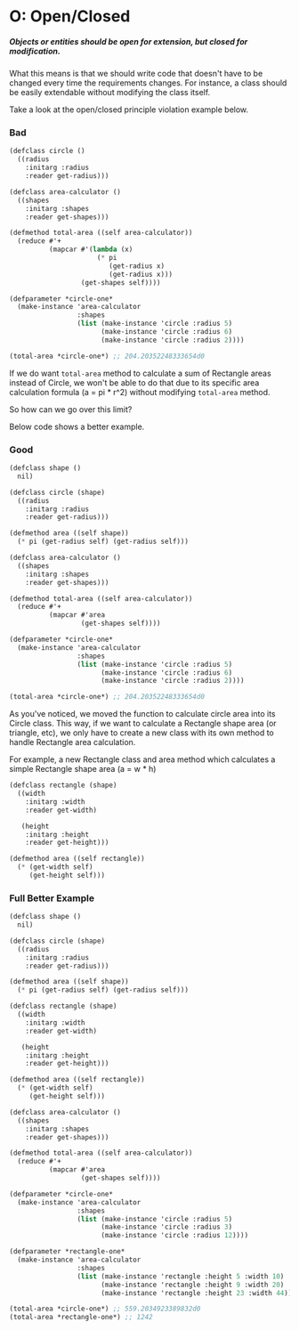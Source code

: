 # O: Open/Closed

##### Objects or entities should be open for extension, but closed for modification.

What this means is that we should write code that doesn't have to be changed every time the requirements changes. For instance, a class should be easily extendable without modifying the class itself.

Take a look at the open/closed principle violation example below.

### Bad

```scheme
(defclass circle ()
  ((radius
    :initarg :radius
    :reader get-radius)))

(defclass area-calculator ()
  ((shapes
    :initarg :shapes
    :reader get-shapes)))

(defmethod total-area ((self area-calculator))
  (reduce #'+
          (mapcar #'(lambda (x)
                      (* pi
                         (get-radius x)
                         (get-radius x)))
                  (get-shapes self))))

(defparameter *circle-one*
  (make-instance 'area-calculator
                 :shapes
                 (list (make-instance 'circle :radius 5)
                       (make-instance 'circle :radius 6)
                       (make-instance 'circle :radius 2))))

(total-area *circle-one*) ;; 204.20352248333654d0
```

If we do want `total-area` method to calculate a sum of Rectangle areas instead of Circle, we won't be able to do that due to its specific area calculation formula \(a = pi \* r^2\) without modifying `total-area` method.

So how can we go over this limit?

Below code shows a better example.

### Good

```scheme
(defclass shape ()
  nil)

(defclass circle (shape)
  ((radius
    :initarg :radius
    :reader get-radius)))

(defmethod area ((self shape))
  (* pi (get-radius self) (get-radius self)))

(defclass area-calculator ()
  ((shapes
    :initarg :shapes
    :reader get-shapes)))

(defmethod total-area ((self area-calculator))
  (reduce #'+
          (mapcar #'area
                  (get-shapes self))))

(defparameter *circle-one*
  (make-instance 'area-calculator
                 :shapes
                 (list (make-instance 'circle :radius 5)
                       (make-instance 'circle :radius 6)
                       (make-instance 'circle :radius 2))))

(total-area *circle-one*) ;; 204.20352248333654d0
```

As you've noticed, we moved the function to calculate circle area into its Circle class. This way, if we want to calculate a Rectangle shape area \(or triangle, etc\), we only have to create a new class with its own method to handle Rectangle area calculation.

For example, a new Rectangle class and area method which calculates a simple Rectangle shape area \(a = w \* h\)

```scheme
(defclass rectangle (shape)
  ((width
    :initarg :width
    :reader get-width)

   (height
    :initarg :height
    :reader get-height)))

(defmethod area ((self rectangle))
  (* (get-width self)
     (get-height self)))
```

### Full Better Example

```scheme
(defclass shape ()
  nil)

(defclass circle (shape)
  ((radius
    :initarg :radius
    :reader get-radius)))

(defmethod area ((self shape))
  (* pi (get-radius self) (get-radius self)))

(defclass rectangle (shape)
  ((width
    :initarg :width
    :reader get-width)

   (height
    :initarg :height
    :reader get-height)))

(defmethod area ((self rectangle))
  (* (get-width self)
     (get-height self)))

(defclass area-calculator ()
  ((shapes
    :initarg :shapes
    :reader get-shapes)))

(defmethod total-area ((self area-calculator))
  (reduce #'+
          (mapcar #'area
                  (get-shapes self))))

(defparameter *circle-one*
  (make-instance 'area-calculator
                 :shapes
                 (list (make-instance 'circle :radius 5)
                       (make-instance 'circle :radius 3)
                       (make-instance 'circle :radius 12))))

(defparameter *rectangle-one*
  (make-instance 'area-calculator
                 :shapes
                 (list (make-instance 'rectangle :height 5 :width 10)
                       (make-instance 'rectangle :height 9 :width 20)
                       (make-instance 'rectangle :height 23 :width 44))))

(total-area *circle-one*) ;; 559.2034923389832d0
(total-area *rectangle-one*) ;; 1242
```



